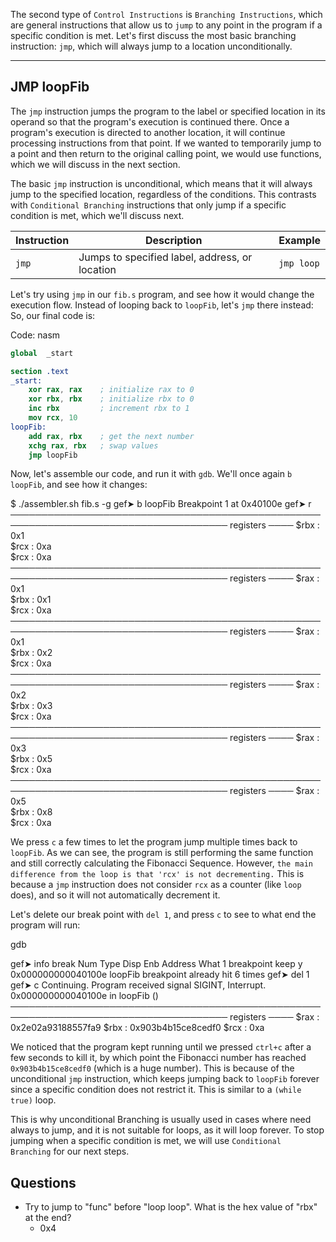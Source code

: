 The second type of `Control Instructions` is `Branching Instructions`, which are general instructions that allow us to `jump` to any point in the program if a specific condition is met. Let's first discuss the most basic branching instruction: `jmp`, which will always jump to a location unconditionally.

---

## JMP loopFib

The `jmp` instruction jumps the program to the label or specified location in its operand so that the program's execution is continued there. Once a program's execution is directed to another location, it will continue processing instructions from that point. If we wanted to temporarily jump to a point and then return to the original calling point, we would use functions, which we will discuss in the next section.

The basic `jmp` instruction is unconditional, which means that it will always jump to the specified location, regardless of the conditions. This contrasts with `Conditional Branching` instructions that only jump if a specific condition is met, which we'll discuss next.

| **Instruction** | **Description** | **Example** |
| --- | --- | --- |
| `jmp` | Jumps to specified label, address, or location | `jmp loop` |

Let's try using `jmp` in our `fib.s` program, and see how it would change the execution flow. Instead of looping back to `loopFib`, let's `jmp` there instead: So, our final code is:

Code: nasm

```nasm
global  _start

section .text
_start:
    xor rax, rax    ; initialize rax to 0
    xor rbx, rbx    ; initialize rbx to 0
    inc rbx         ; increment rbx to 1
    mov rcx, 10
loopFib:
    add rax, rbx    ; get the next number
    xchg rax, rbx   ; swap values
    jmp loopFib
```

Now, let's assemble our code, and run it with `gdb`. We'll once again `b loopFib`, and see how it changes:

$ ./assembler.sh fib.s -g
gef➤  b loopFib
Breakpoint 1 at 0x40100e
gef➤  r
───────────────────────────────────────────────────────────────────────────────────── registers ────
$rbx   : 0x1               
$rcx   : 0xa               
$rcx   : 0xa               
───────────────────────────────────────────────────────────────────────────────────── registers ────
$rax   : 0x1               
$rbx   : 0x1               
$rcx   : 0xa               
───────────────────────────────────────────────────────────────────────────────────── registers ────
$rax   : 0x1               
$rbx   : 0x2               
$rcx   : 0xa               
───────────────────────────────────────────────────────────────────────────────────── registers ────
$rax   : 0x2               
$rbx   : 0x3               
$rcx   : 0xa               
───────────────────────────────────────────────────────────────────────────────────── registers ────
$rax   : 0x3               
$rbx   : 0x5               
$rcx   : 0xa               
───────────────────────────────────────────────────────────────────────────────────── registers ────
$rax   : 0x5               
$rbx   : 0x8               
$rcx   : 0xa               

We press `c` a few times to let the program jump multiple times back to `loopFib`. As we can see, the program is still performing the same function and still correctly calculating the Fibonacci Sequence. However, `the main difference from the loop is that 'rcx' is not decrementing.` This is because a `jmp` instruction does not consider `rcx` as a counter (like `loop` does), and so it will not automatically decrement it.

Let's delete our break point with `del 1`, and press `c` to see to what end the program will run:

gdb

gef➤  info break
Num     Type           Disp Enb Address            What
1       breakpoint     keep y   0x000000000040100e loopFib
	breakpoint already hit 6 times
gef➤  del 1
gef➤  c
Continuing.
Program received signal SIGINT, Interrupt.
0x000000000040100e in loopFib ()
───────────────────────────────────────────────────────────────────────────────────── registers ────
$rax   : 0x2e02a93188557fa9
$rbx   : 0x903b4b15ce8cedf0
$rcx   : 0xa               

We noticed that the program kept running until we pressed `ctrl+c` after a few seconds to kill it, by which point the Fibonacci number has reached `0x903b4b15ce8cedf0` (which is a huge number). This is because of the unconditional `jmp` instruction, which keeps jumping back to `loopFib` forever since a specific condition does not restrict it. This is similar to a `(while true)` loop.

This is why unconditional Branching is usually used in cases where need always to jump, and it is not suitable for loops, as it will loop forever. To stop jumping when a specific condition is met, we will use `Conditional Branching` for our next steps.

## Questions
- Try to jump to "func" before "loop loop". What is the hex value of "rbx" at the end?
	- 0x4